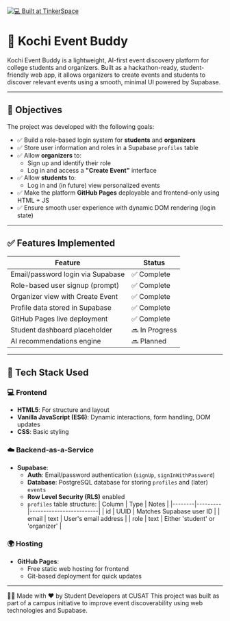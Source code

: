 [![💻 Built at TinkerSpace](https://img.shields.io/badge/Built%20at-TinkerSpace-blueviolet?style=for-the-badge&label=%F0%9F%92%BBBuilt%20at&labelColor=turquoise&color=white)](https://tinkerhub.org/tinkerspace)
# 🎉 Kochi Event Buddy

Kochi Event Buddy is a lightweight, AI-first event discovery platform for college students and organizers. Built as a hackathon-ready, student-friendly web app, it allows organizers to create events and students to discover relevant events using a smooth, minimal UI powered by Supabase.

---

## 🚀 Objectives

The project was developed with the following goals:

- ✅ Build a role-based login system for **students** and **organizers**
- ✅ Store user information and roles in a Supabase `profiles` table
- ✅ Allow **organizers** to:
  - Sign up and identify their role
  - Log in and access a **"Create Event"** interface
- ✅ Allow **students** to:
  - Log in and (in future) view personalized events
- ✅ Make the platform **GitHub Pages** deployable and frontend-only using HTML + JS
- ✅ Ensure smooth user experience with dynamic DOM rendering (login state)

---

## ✅ Features Implemented

| Feature                             | Status     |
|------------------------------------|------------|
| Email/password login via Supabase | ✅ Complete |
| Role-based user signup (prompt)   | ✅ Complete |
| Organizer view with Create Event  | ✅ Complete |
| Profile data stored in Supabase   | ✅ Complete |
| GitHub Pages live deployment      | ✅ Complete |
| Student dashboard placeholder     | 🔜 In Progress |
| AI recommendations engine         | 🔜 Planned |

---

## 🧰 Tech Stack Used

### 💻 Frontend

- **HTML5**: For structure and layout
- **Vanilla JavaScript (ES6)**: Dynamic interactions, form handling, DOM updates
- **CSS**: Basic styling

### ☁️ Backend-as-a-Service

- **Supabase**:
  - **Auth**: Email/password authentication (`signUp`, `signInWithPassword`)
  - **Database**: PostgreSQL database for storing `profiles` and (later) `events`
  - **Row Level Security (RLS)** enabled
  - `profiles` table structure:
    | Column | Type    | Notes                   |
    |--------|---------|-------------------------|
    | id     | UUID    | Matches Supabase user ID |
    | email  | text    | User's email address     |
    | role   | text    | Either 'student' or 'organizer' |

### 🌍 Hosting

- **GitHub Pages**:
  - Free static web hosting for frontend
  - Git-based deployment for quick updates

---
👩‍💻 Made with ❤️ by Student Developers at CUSAT
This project was built as part of a campus initiative to improve event discoverability using web technologies and Supabase.

